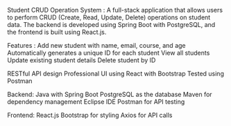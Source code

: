 Student CRUD Operation System :
A full-stack application that allows users to perform CRUD (Create, Read, Update, Delete) operations on student data. 
The backend is developed using Spring Boot with PostgreSQL, and the frontend is built using React.js.

Features :
Add new student with name, email, course, and age
Automatically generates a unique ID for each student
View all students
Update existing student details
Delete student by ID

RESTful API design
Professional UI using React with Bootstrap
Tested using Postman

Backend:
Java with Spring Boot
PostgreSQL as the database
Maven for dependency management
Eclipse IDE
Postman for API testing

Frontend:
React.js
Bootstrap for styling
Axios for API calls
